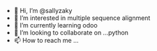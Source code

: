 - 👋 Hi, I’m @sallyzaky
- 👀 I’m interested in multiple sequence alignment
- 🌱 I’m currently learning odoo 
- 💞️ I’m looking to collaborate on ...python
- 📫 How to reach me ...

<!---
sallyzaky/sallyzaky is a ✨ special ✨ repository because its `README.md` (this file) appears on your GitHub profile.
You can click the Preview link to take a look at your changes.
--->
